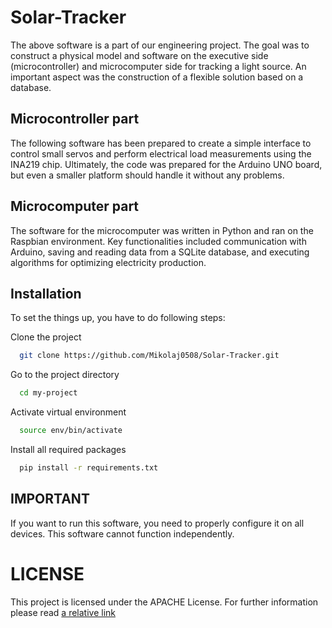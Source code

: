 # Solar-Tracker

The above software is a part of our engineering project. The goal was to construct a physical model and software on the executive side (microcontroller) and microcomputer side for tracking a light source. An important aspect was the construction of a flexible solution based on a database.

## Microcontroller part

The following software has been prepared to create a simple interface to control small servos and perform electrical load measurements using the INA219 chip. 
Ultimately, the code was prepared for the Arduino UNO board, but even a smaller platform should handle it without any problems.

## Microcomputer part

The software for the microcomputer was written in Python and ran on the Raspbian environment. Key functionalities included communication with Arduino, saving and reading data from a SQLite database, and executing algorithms for optimizing electricity production.

## Installation

To set the things up, you have to do following steps:

Clone the project

```bash
  git clone https://github.com/Mikolaj0508/Solar-Tracker.git
```

Go to the project directory

```bash
  cd my-project
```
Activate virtual environment

```bash
  source env/bin/activate
```

Install all required packages

```bash
  pip install -r requirements.txt
```

## IMPORTANT

If you want to run this software, you need to properly configure it on all devices. This software cannot function independently.

# LICENSE

This project is licensed under the APACHE License. For further information please read [a relative link](LICENCE.MD)
